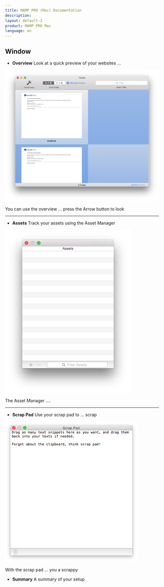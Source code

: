 ```yaml
---
title: MAMP PRO (Mac) Documentation
description: 
layout: default-2
product: MAMP PRO Mac
language: en
---
```


##  Window


*  **Overview** 
    Look at a quick preview of your websites ...

![MAMP](Overview.png)

You can use the overview ... press the Arrow button to look 

---

*  **Assets** 
    Track your assets using the Asset Manager
  
![MAMP](Assets.png)

The Asset Manager .... 

---

*  **Scrap Pad** 
    Use your scrap pad to ... scrap  

![MAMP](ScrapPad.png)

With the scrap pad ... you a scrappy
*  **Summary**
    A summary of your setup
